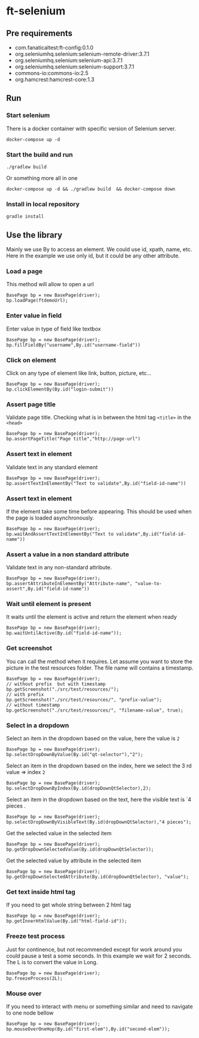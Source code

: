 # ft-selenium

## Pre requirements
- com.fanaticaltest:ft-config:0.1.0
- org.seleniumhq.selenium:selenium-remote-driver:3.7.1
- org.seleniumhq.selenium:selenium-api:3.7.1
- org.seleniumhq.selenium:selenium-support:3.7.1
- commons-io:commons-io:2.5
- org.hamcrest:hamcrest-core:1.3

## Run

### Start selenium
There is a docker container with specific version of Selenium server.
```
docker-compose up -d
```

### Start the build and run
```
./gradlew build
```
Or something more all in one
```
docker-compose up -d && ./gradlew build  && docker-compose down
```
### Install in local repository
```
gradle install
```

## Use the library

Mainly we use By to access an element. We could use id, xpath, name, etc. Here in the example we use only id, but it could be any other attribute.

### Load a page
This method will allow to open a url
```
BasePage bp = new BasePage(driver);
bp.loadPage(ftdemoUrl);
```

### Enter value in field
Enter value in type of field like textbox
```
BasePage bp = new BasePage(driver);
bp.fillFieldBy("username",By.id("username-field"))
```

### Click on element 
Click on any type of element like link, button, picture, etc...
```
BasePage bp = new BasePage(driver);
bp.clickElementBy(By.id("login-submit"))
```

### Assert page title
Validate page title. Checking what is in between the html tag `<title>` in the `<head>`
```
BasePage bp = new BasePage(driver);
bp.assertPageTitle("Page title","http://page-url")
```

### Assert text in element
Validate text in any standard element
```
BasePage bp = new BasePage(driver);
bp.assertTextInElementBy("Text to validate",By.id("field-id-name"))
```

### Assert text in element
If the element take some time before appearing. This should be used when the page is loaded asynchronously.
```
BasePage bp = new BasePage(driver);
bp.waitAndAssertTextInElementBy("Text to validate",By.id("field-id-name"))
```

### Assert a value in a non standard attribute
Validate text in any non-standard attribute.
```
BasePage bp = new BasePage(driver);
bp.assertAttributeInElementBy("Attribute-name", "value-to-assert",By.id("field-id-name"))
```

### Wait until element is present
It waits until the element is active and return the element when ready
```
BasePage bp = new BasePage(driver);
bp.waitUntilActive(By.id("field-id-name"));
```

### Get screenshot
You can call the method when it requires. Let assume you want to store the picture in the test resources folder. The file name will contains a timestamp.
```
BasePage bp = new BasePage(driver);
// without prefix  but with timestamp
bp.getScreenshot("./src/test/resources/");
// with prefix
bp.getScreenshot("./src/test/resources/", "prefix-value");
// without timestamp
bp.getScreenshot("./src/test/resources/", "filename-value", true);
```

### Select in a dropdown
Select an item in the dropdown based on the value, here the value is `2`
```
BasePage bp = new BasePage(driver);
bp.selectDropDownByValue(By.id("qt-selector"),"2");
```

Select an item in the dropdown based on the index, here we select the 3 rd value => index `2`
```
BasePage bp = new BasePage(driver);
bp.selectDropDownByIndex(By.id(dropDownQtSelector),2);
```

Select an item in the dropdown based on the text, here the visible text is `4 pieces .
```
BasePage bp = new BasePage(driver);
bp.selectDropDownByVisibleText(By.id(dropDownQtSelector),"4 pieces");
```

Get the selected value in the selected item
```
BasePage bp = new BasePage(driver);
bp.getDropDownSelectedValue(By.id(dropDownQtSelector));
```

Get the selected value by attribute in the selected item
```
BasePage bp = new BasePage(driver);
bp.getDropDownSelectedAttribute(By.id(dropDownQtSelector), "value");
```

### Get text inside html tag
If you need to get whole string between 2 html tag
```
BasePage bp = new BasePage(driver);
bp.getInnerHtmlValue(By.id("html-field-id"));
```

### Freeze test process
Just for continence, but not recommended except for work around you could pause a test a some seconds.
In this example we wait for 2 seconds. The L is to convert the value in Long.
```
BasePage bp = new BasePage(driver);
bp.freezeProcess(2L);
```

### Mouse over
If you need to interact with menu or something similar and need to navigate to one node bellow
```
BasePage bp = new BasePage(driver);
bp.mouseOverOneHop(By.id("first-elem"),By.id("second-elem"));
```
